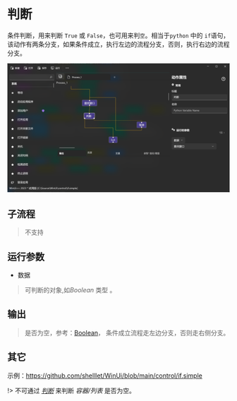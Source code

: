 # 判断 
条件判断，用来判断 `True` 或 `False`，也可用来判`空`。相当于`python` 中的 `if`语句，该动作有两条分支，如果条件成立，执行左边的流程分支，否则，执行右边的流程分支。


![If](./images/01.png ':size=90%')

## 子流程

> 不支持

## 运行参数

* 数据
> 可判断的对象,如*Boolean* 类型 。


## 输出

> 是否为空，参考：[Boolean](./types/Boolean.md)， 条件成立流程走左边分支，否则走右侧分支。

## 其它

示例：https://github.com/shelllet/WinUi/blob/main/control/if.simple



!> 不可通过 *[判断](./If.md)* 来判断 *容器/列表* 是否为空。